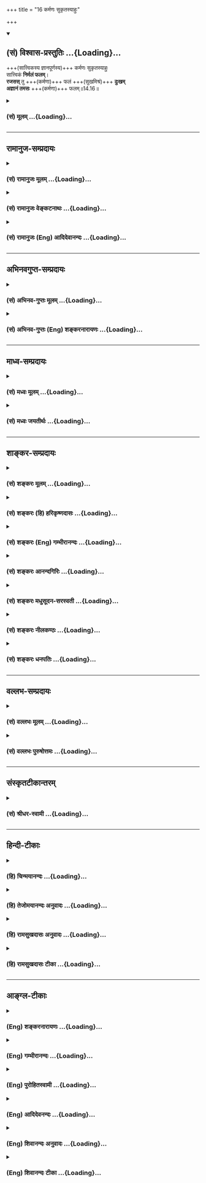 +++
title = "16 कर्मणः सुकृतस्याहुः"

+++
<div class="js_include" newlevelforh1="2" title="(सं) विश्वास-प्रस्तुतिः" unfilled url="/purANam_vaiShNavam/mahAbhAratam/06-bhIShma-parva/03-bhagavad-gItA-parva/saMskRtam/vishvAsa-prastutiH/14_guNa-traya-vibhAga-y/16_karmaNaH_sukRtasy.md">
<details open><summary><h2>(सं) विश्वास-प्रस्तुतिः ...{Loading}...</h2></summary>

+++(सात्त्विकस्य ज्ञानपूर्णस्य)+++ कर्मणः सुकृतस्याहुः  
सात्त्विकं **निर्मलं फलम्**।  
**रजसस्** तु +++(कर्मणा)+++ फलं +++(सुखमिश्रं)+++ **दुःखम्**  
**अज्ञानं तमसः** +++(कर्मणा)+++ फलम्॥14.16॥
</details>
</div>
<div class="js_include collapsed" newlevelforh1="3" title="(सं) मूलम्" unfilled url="/purANam_vaiShNavam/mahAbhAratam/06-bhIShma-parva/03-bhagavad-gItA-parva/saMskRtam/mUlam/14_guNa-traya-vibhAga-y/16_karmaNaH_sukRtasy.md">
<details><summary><h3>(सं) मूलम् ...{Loading}...</h3></summary>

कर्मणः सुकृतस्याहुः सात्त्विकं निर्मलं फलम्।  
रजसस्तु फलं दुःखमज्ञानं तमसः फलम्।।14.16।।
</details>
</div>


_________________
## रामानुज-सम्प्रदायः
<div class="js_include collapsed" newlevelforh1="3" title="(सं) रामानुजः मूलम्" unfilled url="/purANam_vaiShNavam/mahAbhAratam/06-bhIShma-parva/03-bhagavad-gItA-parva/saMskRtam/rAmAnujaH/mUlam/14_guNa-traya-vibhAga-y/16_karmaNaH_sukRtasy.md">
<details><summary><h3>(सं) रामानुजः मूलम् ...{Loading}...</h3></summary>

।।14.16।।  
एवं सत्त्ववृद्धौ मरणम् उपगम्य  
आत्मविदां कुले जातेन  
अनुष्ठितस्य **सुकृतस्य** फलाभिसन्धि-रहितस्य+++(5)+++ मदाराधन-रूपस्य **कर्मणः फलं**  
पुनः अपि ततः अधिकसत्त्वजनितं **निर्मलं** दुःखगन्धरहितं भवति;  
इति आहुः सत्त्वगुणपरिणामविदः। 

अन्त्यकालप्रवृद्धस्य **रजसः तु फलं** फल-साधन-कर्म-सङ्गिकुले+++(5)+++ जन्म;  
फलाभिसन्धि-पूर्वक-कर्मारम्भ--तत्-फलानुभव-पुनर्-जन्म--रजो-वृद्धि-फलाभिसन्धि-पूर्वक-कर्मारम्भ--परम्परा-रूपं  
सांसारिकं दुख-प्रायम् एव  
इति आहुः तद्-गुणयाथात्म्यविदः।

**अज्ञानं तमसः फलम्**  
एवम् अन्तकालप्रवृद्धस्य तमसः फलम् अज्ञान-परम्परारूपम्।  


</details>
</div>
<div class="js_include collapsed" newlevelforh1="3" title="(सं) रामानुजः वेङ्कटनाथः" unfilled url="/purANam_vaiShNavam/mahAbhAratam/06-bhIShma-parva/03-bhagavad-gItA-parva/saMskRtam/rAmAnujaH/venkaTanAthaH/14_guNa-traya-vibhAga-y/16_karmaNaH_sukRtasy.md">
<details><summary><h3>(सं) रामानुजः वेङ्कटनाथः ...{Loading}...</h3></summary>

  
  
।।14.16।। No commentary.

</details>
</div>
<div class="js_include collapsed" newlevelforh1="3" title="(सं) रामानुजः (Eng) आदिदेवानन्दः" unfilled url="/purANam_vaiShNavam/mahAbhAratam/06-bhIShma-parva/03-bhagavad-gItA-parva/saMskRtam/rAmAnujaH/english/AdidevAnandaH/14_guNa-traya-vibhAga-y/16_karmaNaH_sukRtasy.md">
<details><summary><h3>(सं) रामानुजः (Eng) आदिदेवानन्दः ...{Loading}...</h3></summary>

14.16 Thus, the 'fruit of a good deed,' namely, disinterested work in the form of My worship, performed by one who dies when Sattva prevails -
is birth in the family of those who know the self. There he acires more Sattva than before and the self becomes more pure, namely, devoid of the slightest vestige of suffering. So say those who know about the development of Sattva. But the 'fruit of Rajas,' dominating at the time of death, is 'suffering in Samsara.' In consists in successive births in families attached to actions for the sake of fruits. Rirth of this type increases Rajas further, resulting in actions for gaining their fruits.
So say those who know about the developments of this Guna. 'Ignorance'
is the result of Tamas. The fruit of Tamas dominating at the time of death, is successive conditions of ignorance. What are the results derived from Sattva etc.; To this, He answers:

</details>
</div>


_________________
## अभिनवगुप्त-सम्प्रदायः
<div class="js_include collapsed" newlevelforh1="3" title="(सं) अभिनव-गुप्तः मूलम्" unfilled url="/purANam_vaiShNavam/mahAbhAratam/06-bhIShma-parva/03-bhagavad-gItA-parva/saMskRtam/abhinava-guptaH/mUlam/14_guNa-traya-vibhAga-y/16_karmaNaH_sukRtasy.md">
<details><summary><h3>(सं) अभिनव-गुप्तः मूलम् ...{Loading}...</h3></summary>

।।14.16 -- 14.20।। कर्मण इत्यादि अश्नुते इत्यन्तम्। अत्र केचिदसंबद्धाः
श्लोकाः कल्पिताः; पुनरुक्तत्वात् ( पुनरुक्तार्थत्वात्) ते त्याज्या एव।
एतद्गुणातीतवृत्तिस्तु +++(N गुणातीतश्रुतिस्तु)+++ मोक्षायैव कल्पते।

</details>
</div>
<div class="js_include collapsed" newlevelforh1="3" title="(सं) अभिनव-गुप्तः (Eng) शङ्करनारायणः" unfilled url="/purANam_vaiShNavam/mahAbhAratam/06-bhIShma-parva/03-bhagavad-gItA-parva/saMskRtam/abhinava-guptaH/english/shankaranArAyaNaH/14_guNa-traya-vibhAga-y/16_karmaNaH_sukRtasy.md">
<details><summary><h3>(सं) अभिनव-गुप्तः (Eng) शङ्करनारायणः ...{Loading}...</h3></summary>

14.16 See Comment under 14.20

</details>
</div>


_________________
## माध्व-सम्प्रदायः
<div class="js_include collapsed" newlevelforh1="3" title="(सं) मध्वः मूलम्" unfilled url="/purANam_vaiShNavam/mahAbhAratam/06-bhIShma-parva/03-bhagavad-gItA-parva/saMskRtam/madhvaH/mUlam/14_guNa-traya-vibhAga-y/16_karmaNaH_sukRtasy.md">
<details><summary><h3>(सं) मध्वः मूलम् ...{Loading}...</h3></summary>

।।14.16।। रजसस्तु फलं दुःखमित्यल्पसुखं दुःखम्। तथा हि शार्कराक्षशाखायाम्
-- रजसो ह्येव जायते मात्रया सुखं दुःखं तस्मात्तान्सुखिनो दुःखिन
इत्याचक्षते इति। अन्यथा दुःखस्यातिकष्टत्वात्तमोधिकत्वं रजसो न स्यात्।

</details>
</div>
<div class="js_include collapsed" newlevelforh1="3" title="(सं) मध्वः जयतीर्थः" unfilled url="/purANam_vaiShNavam/mahAbhAratam/06-bhIShma-parva/03-bhagavad-gItA-parva/saMskRtam/madhvaH/jayatIrthaH/14_guNa-traya-vibhAga-y/16_karmaNaH_sukRtasy.md">
<details><summary><h3>(सं) मध्वः जयतीर्थः ...{Loading}...</h3></summary>

।।14.16।। दुःखशब्दः केवलदुःखवाचीत्यन्यथाप्रतीतिनिरासायाह **रजस** इति।
दुःखशब्देनोच्यत इति शेषः। तत्कथं इत्यत उक्तम् **अल्पे**ति।
अल्पत्वात्सुखस्याविवक्षेति भावः। कुतः इत्यत आह -- **तथा ही**ति। रजस इति
पञ्चमी। मात्रयेति सुखविशेषणम्। स्तोकात्मकं सुखं दुःखं चेत्यर्थः। तान्
राजसकर्मिणः। केवलदुःखार्थाङ्गीकारे बाधकं चाह -- **अन्यथे**ति।
**अतिकष्टत्वा**त् ज्ञानादपि कष्टत्वात्। तत्फलकस्य रजसः। तथा चमध्ये
तिष्ठन्ति राजसाः ৷৷. अधो गच्छिन्ति तामसाः। \[14।18\] इत्याद्ययुक्तं
स्यादिति भावः।

</details>
</div>


_________________
## शाङ्कर-सम्प्रदायः
<div class="js_include collapsed" newlevelforh1="3" title="(सं) शङ्करः मूलम्" unfilled url="/purANam_vaiShNavam/mahAbhAratam/06-bhIShma-parva/03-bhagavad-gItA-parva/saMskRtam/shankaraH/mUlam/14_guNa-traya-vibhAga-y/16_karmaNaH_sukRtasy.md">
<details><summary><h3>(सं) शङ्करः मूलम् ...{Loading}...</h3></summary>

।।14.16।। --,**कर्मणः सुकृतस्य** सात्त्विकस्य इत्यर्थः; **आहुः** शिष्टाः
**सात्त्विकम्** एव **निर्मलं फलम्** इति। **रजसस्तु फलं दुःखं** राजसस्य
कर्मणः इत्यर्थः; कर्माधिकारात् फलम् अपि दुःखम् एव; कारणानुरूप्यात्
राजसमेव। तथा **अज्ञानं तमसः** तामसस्य कर्मणः अधर्मस्य पूर्ववत्।। किं च
गुणेभ्यो भवति --,

</details>
</div>
<div class="js_include collapsed" newlevelforh1="3" title="(सं) शङ्करः (हि) हरिकृष्णदासः" unfilled url="/purANam_vaiShNavam/mahAbhAratam/06-bhIShma-parva/03-bhagavad-gItA-parva/saMskRtam/shankaraH/hindI/harikRShNadAsaH/14_guNa-traya-vibhAga-y/16_karmaNaH_sukRtasy.md">
<details><summary><h3>(सं) शङ्करः (हि) हरिकृष्णदासः ...{Loading}...</h3></summary>

।।14.16।। पहले कहे हुए श्लोकोंके अर्थका ही सार कहा जाता है --, श्रेष्ठ
पुरुषोंने शुभ कर्मका; अर्थात् सात्त्विक कर्मका फल सात्त्विक और निर्मल ही
बतलाया है; तथा राजस कर्मका फल दुःख बतलाया है; अर्थात् कर्माधिकारसे राजस
कर्मका फल भी अपने कारणके अनुसार दुःखरूप राजस ही होता है ( ऐसा कहा है )
और वैसे ही; तामसरूप अधर्मका -- पापकर्मका फल अज्ञान बतलाया है।

</details>
</div>
<div class="js_include collapsed" newlevelforh1="3" title="(सं) शङ्करः (Eng) गम्भीरानन्दः" unfilled url="/purANam_vaiShNavam/mahAbhAratam/06-bhIShma-parva/03-bhagavad-gItA-parva/saMskRtam/shankaraH/english/gambhIrAnandaH/14_guNa-traya-vibhAga-y/16_karmaNaH_sukRtasy.md">
<details><summary><h3>(सं) शङ्करः (Eng) गम्भीरानन्दः ...{Loading}...</h3></summary>

14.16 Ahuh, they, the wise persons, say; that phalam, the result;
sukrtasya, of good; karmanah, work, i.e. acts having the sattva ality;
is verily nirmalam, pure; and is sattvikam, born of sattva. Tu, but;
phalam, the result; rajasah, of rajas, i.e. of acts that have the alitty
of rajas-for the topic relates to actions; is duhkham, sorrow. In
accordance with its cause, the result too is indeed sorrow, a product of
rajas. So also ajnanam, ignorance; is, as before, (the result) tamasah,
of tamas, of unrighteous acts that have the ality of tamas. What else
results from the alities;

</details>
</div>
<div class="js_include collapsed" newlevelforh1="3" title="(सं) शङ्करः आनन्दगिरिः" unfilled url="/purANam_vaiShNavam/mahAbhAratam/06-bhIShma-parva/03-bhagavad-gItA-parva/saMskRtam/shankaraH/AnandagiriH/14_guNa-traya-vibhAga-y/16_karmaNaH_sukRtasy.md">
<details><summary><h3>(सं) शङ्करः आनन्दगिरिः ...{Loading}...</h3></summary>

।।14.16।। भावानां फलमुक्त्वा सात्त्विकादीनां कर्मणां फलमाह --
**अतीतेति।** सुकृतस्य शोभनस्य कृतस्य पुण्यस्येत्यर्थः।
सात्त्विकस्याशुद्धिरहितस्येति यावत्। सात्त्विकं सत्त्वेन निर्वृत्तं
निर्मलं रजस्तमःसमुद्भवान्मलान्निष्क्रान्तम्। रजश्शब्दस्य राजसे कर्मणि
कुतो वृत्तिस्तत्राह -- **कर्मेति।** दुःखमेव दुःखबहुलं सुखमेवेत्यर्थः।
कथमित्थं व्याख्यायते तत्राह -- **कारणेति।** पापमिश्रस्य पुण्यस्य
रजोनिमित्तस्य कारणत्वात्तदनुरोधात्फलमपि रजोनिमित्तं यथोक्तं
युक्तमित्यर्थः। अज्ञानमविवेकप्रायं दुःखं तामसाधर्मफलमित्याह --
**तथेति।**

</details>
</div>
<div class="js_include collapsed" newlevelforh1="3" title="(सं) शङ्करः मधुसूदन-सरस्वती" unfilled url="/purANam_vaiShNavam/mahAbhAratam/06-bhIShma-parva/03-bhagavad-gItA-parva/saMskRtam/shankaraH/madhusUdana-sarasvatI/14_guNa-traya-vibhAga-y/16_karmaNaH_sukRtasy.md">
<details><summary><h3>(सं) शङ्करः मधुसूदन-सरस्वती ...{Loading}...</h3></summary>

।।14.16।। इदानीं स्वानुरूपकर्मद्वारा सत्त्वादीनां विचित्रफलतां
संक्षिप्याह -- सुकृतस्य सात्त्विकस्य कर्मणो धर्मस्य सात्त्विकं सत्त्वेन
निर्वृत्तं निर्मलं रजस्तमोमलामिश्रितं सुखं फलमाहुः परमर्षयः। रजसो
राजसस्य तु कर्मणः पापमिश्रस्य पुण्यस्य फलं राजसं दुःखं दुःखबहुलमल्पसुखं।
कारणानुरूप्यात्कार्यस्य। अज्ञानमविवेकप्रायं दुःखं तामसं तमसस्तामसस्य
कर्मणोऽधर्मस्य फलमाहुरित्यनुषज्यते। सात्त्विकादिकर्मलक्षणं चनियतं
सङ्गरहितम् इत्यादिनाष्टादशे वक्ष्यति। अत्र रजस्तमःशब्दौ तत्कार्ये कर्मणि
प्रयुक्तौ कार्यकरणयोरभेदोपचारातगोभिः श्रीणीत मत्सरम् इत्यत्र यथा
गोशब्दस्तत्प्रभवे पयसि; यथावाधान्यमसि धिनुहि देवान् इत्यत्र
धान्यशब्दस्तत्प्रभवे तण्डुले; तत्र पयस्तण्डुलयोरिवात्रापि कर्मणः
प्रकृतत्वात्।

</details>
</div>
<div class="js_include collapsed" newlevelforh1="3" title="(सं) शङ्करः नीलकण्ठः" unfilled url="/purANam_vaiShNavam/mahAbhAratam/06-bhIShma-parva/03-bhagavad-gItA-parva/saMskRtam/shankaraH/nIlakaNThaH/14_guNa-traya-vibhAga-y/16_karmaNaH_sukRtasy.md">
<details><summary><h3>(सं) शङ्करः नीलकण्ठः ...{Loading}...</h3></summary>

।।14.16।। सुकृतस्य सात्त्विकस्य कर्मणः फलं निर्मलं दुःखाज्ञानमलशून्यं
सात्त्विकं ज्ञानवैराग्यादिकम्। रजसो राजसस्य कर्मणः फलं दुःखम्।
तमसस्तामसस्य कर्मणः फलं अज्ञानम्। सात्विकादिकर्मलक्षणं चनियतं सङ्गरहितम्
इत्यादिनाऽष्टादशे वक्ष्यति।

</details>
</div>
<div class="js_include collapsed" newlevelforh1="3" title="(सं) शङ्करः धनपतिः" unfilled url="/purANam_vaiShNavam/mahAbhAratam/06-bhIShma-parva/03-bhagavad-gItA-parva/saMskRtam/shankaraH/dhanapatiH/14_guNa-traya-vibhAga-y/16_karmaNaH_sukRtasy.md">
<details><summary><h3>(सं) शङ्करः धनपतिः ...{Loading}...</h3></summary>

।।14.16।। अतीतश्लोकयोः सत्त्वादीनां स्वानुरुपकर्मद्वारेण
विचित्रफलहेतुत्वस्य प्रतिपादकयोरर्थं संक्षिप्याह। कर्मणः सुकृतस्य
पुण्यस्य सात्त्विकस्य सत्त्वकार्यस्याशुद्धिरहितस्येत्यर्थः। सात्त्विकं
सत्त्वेन निर्वृत्तमेव निर्मलं रजस्तमःसंक्षिप्याह। कर्मणः सुकृतस्य
पुण्यस्य सात्त्विकस्य सत्त्वकार्यस्याशुद्धिरहितस्येत्यर्थः। सात्त्विकं
सत्त्वेन निर्वृत्तमेव निर्मलं रजस्तमःसमुद्भवान्मलाद्रहितं स्वर्गलोकादिषु
भोग्यं सुखं फलमाहुः शिष्टाः। रजसस्तु राजसस्य कर्मण इत्यर्थः। कर्मण इति
प्रकान्तत्वात् मर्त्यलोके भुज्यमानं कारणानुरुपं राजसं दुःखमेव आहुः। तथा
तमसस्तामसस्य कर्मणोऽधर्मस्य पश्वादियोनिषु परिदृश्यमानमज्ञानं फलमाहुः।

</details>
</div>


_________________
## वल्लभ-सम्प्रदायः
<div class="js_include collapsed" newlevelforh1="3" title="(सं) वल्लभः मूलम्" unfilled url="/purANam_vaiShNavam/mahAbhAratam/06-bhIShma-parva/03-bhagavad-gItA-parva/saMskRtam/vallabhaH/mUlam/14_guNa-traya-vibhAga-y/16_karmaNaH_sukRtasy.md">
<details><summary><h3>(सं) वल्लभः मूलम् ...{Loading}...</h3></summary>

।।14.16।। अमरणसमये इह तु फलं सुकृतस्य सत्त्वेन कृतस्य कर्मणः पुण्यरूपस्य
निर्मलं भवति दुःखगन्धरहितं अज्ञानादिगन्धरहितं च। रजसस्तु दुःखमज्ञानं
तमसः कर्मणः फलं येन च पुनः पुनर्जन्ममरणपर्यावर्त्तेऽपि विवेकाभाव एव
भवति। यद्यपिरजः कर्मणि \[14।9\] इति वाक्यात्कर्ममात्रसम्बन्धो राजस एव
तथापि मतान्तररीत्याऽऽह -- कर्मणः सुकृतस्येति। सर्वमेव हि गौणम्। सत्त्वेन
कृतस्य कर्मणः सात्त्विकस्य सुकृतपदवाच्यस्य फलमपि सात्त्विकं निर्मलं
प्रकाशबहुलं भवति; सुखं चेत्याहुः कापिलाः।

</details>
</div>
<div class="js_include collapsed" newlevelforh1="3" title="(सं) वल्लभः पुरुषोत्तमः" unfilled url="/purANam_vaiShNavam/mahAbhAratam/06-bhIShma-parva/03-bhagavad-gItA-parva/saMskRtam/vallabhaH/puruShottamaH/14_guNa-traya-vibhAga-y/16_karmaNaH_sukRtasy.md">
<details><summary><h3>(सं) वल्लभः पुरुषोत्तमः ...{Loading}...</h3></summary>

  
  
।।14.16।। तथाजातानां किं फलं इत्यत आह -- कर्मण इति। सुकृतस्य सुष्ठु
भगवदाज्ञया भगवत्तोषहेतुत्वेन कृतस्य सात्त्विकस्य कर्मणः सात्त्विकं
विष्णुप्रसादात्मकं निर्मलं दोषरहितं फलमाहुः व्यासकपिलादय इत्यर्थः। तु
पुनः रजसो राजसकर्मणो दुःखं संसारात्मकं फलमाहुः। तथा तमसः कर्मणोऽज्ञानं
भगवद्वैमुख्यात्मकं फलमाहुः। कर्मस्वरूपं चाऽग्रेऽष्टादशे \[श्लो.2325\]
वक्ष्यति।  
  

</details>
</div>


_________________
## संस्कृतटीकान्तरम्
<div class="js_include collapsed" newlevelforh1="3" title="(सं) श्रीधर-स्वामी" unfilled url="/purANam_vaiShNavam/mahAbhAratam/06-bhIShma-parva/03-bhagavad-gItA-parva/saMskRtam/shrIdhara-svAmI/14_guNa-traya-vibhAga-y/16_karmaNaH_sukRtasy.md">
<details><summary><h3>(सं) श्रीधर-स्वामी ...{Loading}...</h3></summary>

।।14.16।। इदानीं सत्त्वादीनां स्वानुरूपकर्मद्वारेण विचित्रफलहेतुत्वमाह
**-- कर्मण इति**। सुकृतस्य सात्त्विककर्मणः सात्त्विकं सत्त्वप्रधानं
निर्मलं प्रकाशबहुलं सुखं फलमाहुः कपिलादयः। रजस इति राजसस्य कर्मण
इत्यर्थः। कर्मफलकथनस्य प्राकृतत्वात्तस्य दुःखं फलमाहुः। तमस इति तामसस्य
कर्मण इत्यर्थः। तस्याज्ञानं मूढत्वं फलमाहुः। सात्त्विकादिकर्मलक्षणं
चनियतं सङ्गरहितं इत्यादिनाऽष्टादशे वक्ष्यति।

</details>
</div>


_________________
## हिन्दी-टीकाः
<div class="js_include collapsed" newlevelforh1="3" title="(हि) चिन्मयानन्दः" unfilled url="/purANam_vaiShNavam/mahAbhAratam/06-bhIShma-parva/03-bhagavad-gItA-parva/hindI/chinmayAnandaH/14_guNa-traya-vibhAga-y/16_karmaNaH_sukRtasy.md">
<details><summary><h3>(हि) चिन्मयानन्दः ...{Loading}...</h3></summary>

।।14.16।। इस श्लोक में संभाषण कुशल भगवान् श्रीकृष्ण पूर्व के श्लोकों में
कथित विषय को ही साररूप से वर्णन करते हैं। प्रत्येक गुण के प्रवृद्ध होने
पर जो फल प्राप्त होते हैं उनका निर्देश यहाँ एक ही स्थान पर किया गया
है। शुभ कर्मों का फल सात्विक और निर्मल कहा गया है। सावधानीपूर्वक अध्ययन
करने पर हमें ज्ञात होगा कि अन्तकरण का विचार ही समस्त कर्मों का जनक है
विचार बोये गये बीज हैं; तो कर्म हैं अर्जित की गयी उपज। घासपात के बीजों
से मात्र घास ही उत्पन्न होगी वैसे ही अशुभ संकल्पों से अशुभ कर्म ही
होंगे। बाह्य जगत् में व्यक्त हुए ये अशुभ कर्म दुष्प्रवृत्तियों का
संवर्धन करते हैं और इस प्रकार मन के विक्षेप शतगुणित हो जाते हैं। यदि कोई
पुरुष सेवा और भक्ति; स्नेह और दया; क्षमा और करुणा का शान्त; सन्तुष्ट;
प्रसन्न और पवित्र जीवन जीता है; तो निश्चय ही ऐसा जीवन उसके सात्विक
स्वभाव का ही परिचायक है। यह तथ्य जैसे सिद्धान्तत सत्य है वैसे ही लौकिक
अनुभव के द्वारा भी सिद्ध होता है। ऐसे आदर्श जीवन जीने वाले पुरुष को
अवश्य ही अन्तकरण की शुद्धि प्राप्त होती है। यहाँ यह प्रश्न सम्भव हो सकता
है कि यदि वर्तमान जीवन में कोई व्यक्ति अत्यन्त अधपतित है; तो किस प्रकार
वह अपना उद्धार प्रारम्भ कर सकता है। यदि कर्म विचारों की अभिव्यक्ति हैं;
और अन्तकरण में स्थित विचारों का स्वरूप अशुभ है; तो ऐसे व्यक्ति के
विचारों के आमूल परिवर्तन की अपेक्षा हम कैसे कर सकते हैं विश्व के सभी
धर्मों में अपनी विधि और निषेध की भाषा में इस प्रश्न का उत्तर एक मत से
यही दिया गया है कि सत्य के साधकों; भगवान् के भक्तों और संस्कृति के
समुपासकों को सदाचार और नैतिकता का आदर्श जीवन जीने का प्रयत्न करना चाहिए।
वैचारिक परिवर्तन का यह प्रथम चरण है। इसमें कोई सन्देह नहीं कि मन को
अनुशासित करना और विचारों के स्वरूप को परिवर्तित करना सरल कार्य नहीं है
किन्तु कर्मों के प्रकार को परिवर्तित करना और अपने बाह्य आचरण और व्यवहार
को संयमित करना अपेक्षाकृत सरल कार्य है। इसलिए; सदाचार और अनुशासित
व्यवहार आत्मोत्थान की महान् योजना के प्रारम्भिक चरण माने गये हैं। सदाचार
के पालन से शनैशनै सद्विचारों का निर्माण भी प्रारम्भ हो जाता है। यही कारण
है कि सभी राष्ट्रों की संस्कृतियों में बालकों से कुछ नियमों के पालन का
आग्रह किया जाता है; जैसे श्रेष्ठजनों का आदर; आज्ञाओं का पालन; असत्य का
त्याग; शास्त्रों का स्वाध्याय; शिक्षा; स्वच्छता आदि। जब बालक से इन
नियमों का पालन करने को कहा जाता है; तब सम्भवत उन्हें ये सब नियम क्रूर
नियम प्रतीत होते हैं; जिनका पालन करते हुए उन्हें जीने के लिए बाध्य किया
जाता है। तथापि; दीर्घकाल की अवधि में अनजाने ही ये नियम बालकों के विचारों
को अनुशासित करते हैं। सदाचार से मन सात्विक और निर्मल बन जाता है। इससे
प्राप्त होने वाले फल; मनप्रसाद; न्यूनतम विक्षेप; चित्त की एकाग्रता;
श्रद्धा; भक्ति; जिज्ञासा इत्यादि है। विकार और विक्षेप ये मन की
अशुद्धियां हैं; जो अशुभ कर्मों से और अधिक प्रवृद्ध होती हैं। सत्कर्म
अपने स्वभाव से ही मनोद्वेगों को नष्ट करके मन को शान्त और प्रसन्न करते
हैं। रजोगुण का फल दुख और तमोगुण का फल अज्ञान है। पूर्वोक्त विवेचन के
प्रकाश में भगवान् के इस कथन को समझना कठिन नहीं है। सत्त्व; रज और तम इन
तीन गुणों का लक्षण क्रमश विवेक; विक्षेप और आवरण है। अत साधक का अधिक से
अधिक प्रयत्न सत्वगुण में स्थिति की प्राप्ति के लिए होना चाहिए क्योंकि
सक्रिय शान्ति की स्थिति ही सत्त्व है; जो मनुष्य के आन्तरिक जीवन का
रचनात्मक क्षण होता है। इन गुणों से क्या उत्पन्न होता है सुनो

</details>
</div>
<div class="js_include collapsed" newlevelforh1="3" title="(हि) तेजोमयानन्दः अनुवादः" unfilled url="/purANam_vaiShNavam/mahAbhAratam/06-bhIShma-parva/03-bhagavad-gItA-parva/hindI/tejomayAnandaH/anuvAdaH/14_guNa-traya-vibhAga-y/16_karmaNaH_sukRtasy.md">
<details><summary><h3>(हि) तेजोमयानन्दः अनुवादः ...{Loading}...</h3></summary>

।।14.16।। शुभ कर्म का फल सात्विक और निर्मल कहा गया है; रजोगुण का फल दु;ख
और तमोगुण का फल अज्ञान है।।

</details>
</div>
<div class="js_include collapsed" newlevelforh1="3" title="(हि) रामसुखदासः अनुवादः" unfilled url="/purANam_vaiShNavam/mahAbhAratam/06-bhIShma-parva/03-bhagavad-gItA-parva/hindI/rAmasukhadAsaH/anuvAdaH/14_guNa-traya-vibhAga-y/16_karmaNaH_sukRtasy.md">
<details><summary><h3>(हि) रामसुखदासः अनुवादः ...{Loading}...</h3></summary>

।।14.16।। (विवेकी पुरुषोंने) शुभ-कर्मका तो सात्त्विक निर्मल फल कहा है,
राजस कर्मका फल दुःख कहा है और तामस कर्मका फल अज्ञान (मूढ़ता) कहा है।

</details>
</div>
<div class="js_include collapsed" newlevelforh1="3" title="(हि) रामसुखदासः टीका" unfilled url="/purANam_vaiShNavam/mahAbhAratam/06-bhIShma-parva/03-bhagavad-gItA-parva/hindI/rAmasukhadAsaH/TIkA/14_guNa-traya-vibhAga-y/16_karmaNaH_sukRtasy.md">
<details><summary><h3>(हि) रामसुखदासः टीका ...{Loading}...</h3></summary>

।।14.16।।***व्याख्या --***  \[वास्तवमें कर्म न सात्त्विक होते हैं; न
राजस होते हैं और न तामस ही होते हैं। सभी कर्म क्रियामात्र ही होते हैं।
वास्तवमें उन कर्मोंको करनेवाला कर्ता ही सात्त्विक; राजस और तामस होता है।
सात्त्विक कर्ताके द्वारा किया हुआ कर्म सात्त्विक; राजस कर्ताके द्वारा
किया हुआ कर्म राजस और तामस कर्ताके द्वारा किया हुआ कर्म तामस कहा जाता
है। \]**कर्मणः सुकृतस्याहुः सात्त्विकं निर्मलं फलम् --** सत्त्वगुणका
स्वरूप निर्मल; स्वच्छ; निर्विकार है। अतः सत्त्वगुणवाला कर्ता जो कर्म
करेगा; वह कर्म सात्त्विक ही होगा क्योंकि कर्म कर्ताका ही रूप होता है। इस
सात्त्विक कर्मके फलरूपमें जो परिस्थिति बनेगी; वह भी वैसे ही शुद्ध;
निर्मल; सुखदायी होगी। फलेच्छारहित होकर कर्म करनेपर भी जबतक सत्त्वगुणके
साथ कर्ताका सम्बन्ध रहता है; तबतक उसकी,सात्त्विक कर्ता संज्ञा होती है और
तभीतक उसके कर्मोंका फल बनता है। परन्तु जब गुणोंसे सर्वथा सम्बन्धविच्छेद
हो जाता है; तब उसकी सात्त्विक कर्ता संज्ञा नहीं होती और उसके द्वारा किये
हुए कर्मोंका फल भी नहीं बनता; प्रत्युत उसके द्वारा किये हुए कर्म अकर्म
हो जाते हैं।**रजसस्तु फलं दुःखम् --** रजोगुणका स्वरूप रागात्मक है। अतः
रागवाले कर्ताके द्वारा जो कर्म होगा; वह कर्म भी राजस ही होगा और उस राजस
कर्मका फल भोग होगा। तात्पर्य है कि उस राजस कर्मसे पदार्थोंका भोग होगा;
शरीरमें सुखआराम आदिका भोग होगा; संसारमें आदरसत्कार आदिका भोग होगा; और
मरनेके बाद स्वर्गादि लोकोंके भोगोंकी प्राप्ति होगी। परन्तु ये जितने भी
सम्बन्धजन्य भोग हैं; वे सबकेसब दुःखोंके ही कारण हैं -- **ये हि
संस्पर्शजा भोगा दुःखयोनय एव ते** (गीता 5। 22) अर्थात् जन्ममरण देनेवाले
हैं। इसी दृष्टिसे भगवान्ने यहाँ राजस कर्मका फल दुःख कहा है। रजोगुणसे दो
चीजें पैदा होती हैं -- पाप और दुःख। रजोगुणी मनुष्य वर्तमानमें पाप करता
है और परिणाममें उन पापोंका फल दुःख भोगता है। तीसरे अध्यायके छत्तीसवें
श्लोकमें अर्जुनके द्वारा मनुष्य न चाहता हुआ भी पाप क्यों करता है ऐसा
पूछनेपर उत्तरमें भगवान्ने रजोगुणसे उत्पन्न होनेवाली कामनाको ही पाप
करानेमें हेतु बताया है**अज्ञानं तमसः फलम् --** तमोगुणका स्वरूप मोहनात्मक
है। अतः मोहवाला तामस कर्ता परिणाम; हिंसा; हानि; और सामर्थ्यको न देखकर
मूढ़तापूर्वक जो कुछ कर्म करेगा; वह कर्म तामस ही होगा और उस तामस कर्मका
फल अज्ञान अर्थात् अज्ञानबहुल योनियोंकी प्राप्ति ही होगा। उस कर्मके
अनुसार उसका पशु; पक्षी; कीट; पतङ्ग; वृक्ष; लता; पहाड़ आदि मूढ़योनियोंमें
जन्म होगा; जिनमें अज्ञान(मूढ़ता) की मुख्यता रहती है। इस श्लोकका निष्कर्ष
यह निकला कि सात्त्विक पुरुषके सामने कैसी परिस्थिति आ जाय; पर उसमें उसको
दुःख नहीं हो सकता। राजस पुरुषके सामने कैसी ही परिस्थिति आ जाय; पर उसमें
उसको सुख नहीं हो,सकता। तामस पुरुषके सामने कैसी ही परिस्थिति आ जाय ; पर
उसमें उसका विवेक जाग्रत् नहीं हो सकता; प्रत्युत उसमें उसकी मूढ़ता ही
रहेगी। गुण (भाव) और परिस्थिति तो कर्मोंके अऩुसार ही बनती है। जबतक गुण
(भाव) और कर्मोंके साथ सम्बन्ध रहता है; तबतक मनुष्य किसी भी परिस्थितिमें
सुखी नहीं हो सकता। जब गुण और कर्मोंके साथ सम्बन्ध नहीं रहता; तब मनुष्य
किसी भी परिस्थितिमें कभी दुःखी नहीं हो सकता और बन्धनमें भी नहीं पड़
सकता। जन्मके होनेमें अन्तकालीन चिन्तन ही मुख्य होता है और अन्तकालीन
चिन्तनके मूलमें गुणोंका बढ़ना होता है तथा गुणोंका बढ़ना कर्मोंके अनुसार
होता है। तात्पर्य है कि मनुष्यका जैसा भाव (गुण) होगा; वैसा यह कर्म करेगा
और जैसा कर्म करेगा; वैसा भाव दृढ़ होगा तथा उस भावके अनुसार अन्तिम चिन्तन
होगा। अतः आगे जन्म होनेमें अन्तकालीन चिन्तन ही मुख्य रहा। चिन्तनके
मूलमें भाव और भावके मूलमें कर्म करता है। इस दृष्टिसे गतिके होनेमें
अन्तिम चिन्तन; भाव (गुण) और कर्म -- ये तीनों कारण हैं। ***सम्बन्ध --***
 पूर्वश्लोकमें भगवान्ने गुणोंकी तात्कालिक वृत्तियोंके बढ़नेपर जो गतियाँ
होती हैं; उनके मूलमें सात्त्विक; राजस और तामस कर्म बताये। अब सात्त्विक;
राजस और तामस कर्मोंके मूलमें गुणोंको बतानेके लिये भगवान् आगेका श्लोक
बताते हैं।

</details>
</div>


_________________
## आङ्ग्ल-टीकाः
<div class="js_include collapsed" newlevelforh1="3" title="(Eng) शङ्करनारायणः" unfilled url="/purANam_vaiShNavam/mahAbhAratam/06-bhIShma-parva/03-bhagavad-gItA-parva/english/shankaranArAyaNaH/14_guNa-traya-vibhAga-y/16_karmaNaH_sukRtasy.md">
<details><summary><h3>(Eng) शङ्करनारायणः ...{Loading}...</h3></summary>

14.16. The fruit of good action, they say, is spotless and is of the Sattva; but the fruit of the Rajas is pain, and the fruit of the Tamas is ignorance.

</details>
</div>
<div class="js_include collapsed" newlevelforh1="3" title="(Eng) गम्भीरानन्दः" unfilled url="/purANam_vaiShNavam/mahAbhAratam/06-bhIShma-parva/03-bhagavad-gItA-parva/english/gambhIrAnandaH/14_guNa-traya-vibhAga-y/16_karmaNaH_sukRtasy.md">
<details><summary><h3>(Eng) गम्भीरानन्दः ...{Loading}...</h3></summary>

14.16 They say that the result of good work is pure and is born of sattva. But the result of rajas is sorrow; the result of tamas is ignorance.

</details>
</div>
<div class="js_include collapsed" newlevelforh1="3" title="(Eng) पुरोहितस्वामी" unfilled url="/purANam_vaiShNavam/mahAbhAratam/06-bhIShma-parva/03-bhagavad-gItA-parva/english/purohitasvAmI/14_guNa-traya-vibhAga-y/16_karmaNaH_sukRtasy.md">
<details><summary><h3>(Eng) पुरोहितस्वामी ...{Loading}...</h3></summary>

14.16 They say the fruit of a meritorious action is spotless and full of purity; the outcome of Passion is misery, and of Ignorance darkness.

</details>
</div>
<div class="js_include collapsed" newlevelforh1="3" title="(Eng) आदिदेवनन्दः" unfilled url="/purANam_vaiShNavam/mahAbhAratam/06-bhIShma-parva/03-bhagavad-gItA-parva/english/AdidevanandaH/14_guNa-traya-vibhAga-y/16_karmaNaH_sukRtasy.md">
<details><summary><h3>(Eng) आदिदेवनन्दः ...{Loading}...</h3></summary>

14.16 The fruits of a good deed, they say, is pure and is of the nature of Sattva. But the fruit of Rajas is pain; and the fruit of Tamas is ignorance.

</details>
</div>
<div class="js_include collapsed" newlevelforh1="3" title="(Eng) शिवानन्दः अनुवादः" unfilled url="/purANam_vaiShNavam/mahAbhAratam/06-bhIShma-parva/03-bhagavad-gItA-parva/english/shivAnandaH/anuvAdaH/14_guNa-traya-vibhAga-y/16_karmaNaH_sukRtasy.md">
<details><summary><h3>(Eng) शिवानन्दः अनुवादः ...{Loading}...</h3></summary>

14.16 The fruit of good action, they say, is Sattvic and pure, verily the fruit of Rajas is pain, and ignorance is the fruit of Tamas.

</details>
</div>
<div class="js_include collapsed" newlevelforh1="3" title="(Eng) शिवानन्दः टीका" unfilled url="/purANam_vaiShNavam/mahAbhAratam/06-bhIShma-parva/03-bhagavad-gItA-parva/english/shivAnandaH/TIkA/14_guNa-traya-vibhAga-y/16_karmaNaH_sukRtasy.md">
<details><summary><h3>(Eng) शिवानन्दः टीका ...{Loading}...</h3></summary>

14.16 कर्मणः of action; सुकृतस्य (of) good; आहुः (they) say; सात्त्विकम्
Sattvic; निर्मलम् pure; फलम् the fruit; रजसः of Rajas; तु verily; फलम्
the fruit; दुःखम् pain; अज्ञानम् ignorance; तमसः of inertia; फलम् the fruit.Commentary Good action Sattvic action. The fruit of good action is both happiness and,knowledge.They The wise.Rajas means Rajasic action as this verse deals with action. The fruit of Rajasic action is bitter.
Rajasic action brings pain; disappointment and dissatisfaction. Rajasic activity leads to greed. When the Rajasic man tries to gratify his original desires; new desires crop up. This opens the door to greed.Tamas Tamasic action; unrighteous deeds or sin (Adharma). There is no knowledge within and no foresight.

</details>
</div>
